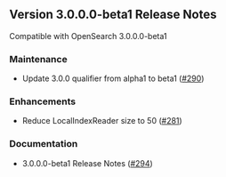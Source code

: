 ## Version 3.0.0.0-beta1 Release Notes
Compatible with OpenSearch 3.0.0.0-beta1

### Maintenance
* Update 3.0.0 qualifier from alpha1 to beta1 ([#290](https://github.com/opensearch-project/query-insights/pull/290))

### Enhancements
* Reduce LocalIndexReader size to 50 ([#281](https://github.com/opensearch-project/query-insights/pull/281))

### Documentation
* 3.0.0.0-beta1 Release Notes ([#294](https://github.com/opensearch-project/query-insights/pull/294))

